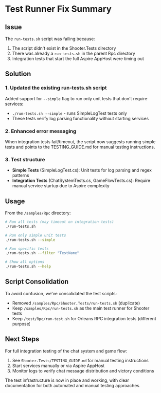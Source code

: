 # Test Runner Fix Summary

## Issue
The `run-tests.sh` script was failing because:
1. The script didn't exist in the Shooter.Tests directory
2. There was already a `run-tests.sh` in the parent Rpc directory
3. Integration tests that start the full Aspire AppHost were timing out

## Solution

### 1. Updated the existing run-tests.sh script
Added support for `--simple` flag to run only unit tests that don't require services:
- `./run-tests.sh --simple` - runs SimpleLogTest tests only
- These tests verify log parsing functionality without starting services

### 2. Enhanced error messaging
When integration tests fail/timeout, the script now suggests running simple tests and points to the TESTING_GUIDE.md for manual testing instructions.

### 3. Test structure
- **Simple Tests** (SimpleLogTest.cs): Unit tests for log parsing and regex patterns
- **Integration Tests** (ChatSystemTests.cs, GameFlowTests.cs): Require manual service startup due to Aspire complexity

## Usage

From the `/samples/Rpc` directory:

```bash
# Run all tests (may timeout on integration tests)
./run-tests.sh

# Run only simple unit tests
./run-tests.sh --simple

# Run specific tests
./run-tests.sh --filter "TestName"

# Show all options
./run-tests.sh --help
```

## Script Consolidation

To avoid confusion, we've consolidated the test scripts:
- Removed `/samples/Rpc/Shooter.Tests/run-tests.sh` (duplicate)
- Keep `/samples/Rpc/run-tests.sh` as the main test runner for Shooter tests
- Keep `/test/Rpc/run-test.sh` for Orleans RPC integration tests (different purpose)

## Next Steps

For full integration testing of the chat system and game flow:
1. See `Shooter.Tests/TESTING_GUIDE.md` for manual testing instructions
2. Start services manually or via Aspire AppHost
3. Monitor logs to verify chat message distribution and victory conditions

The test infrastructure is now in place and working, with clear documentation for both automated and manual testing approaches.